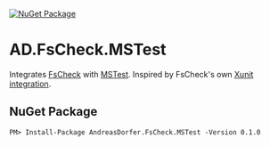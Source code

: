 [![NuGet Package](https://img.shields.io/nuget/v/AndreasDorfer.FsCheck.MSTest.svg)](https://www.nuget.org/packages/AndreasDorfer.FsCheck.MSTest/)
# AD.FsCheck.MSTest
Integrates [FsCheck](https://fscheck.github.io/FsCheck/) with [MSTest](https://github.com/microsoft/testfx/). Inspired by FsCheck's own [Xunit integration](https://www.nuget.org/packages/FsCheck.Xunit).
## NuGet Package
    PM> Install-Package AndreasDorfer.FsCheck.MSTest -Version 0.1.0
